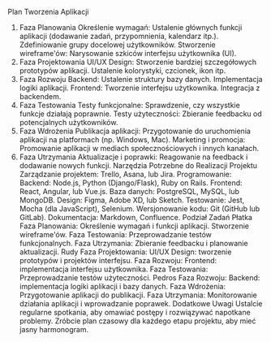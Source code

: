 Plan Tworzenia Aplikacji
1. Faza Planowania
Określenie wymagań:
Ustalenie głównych funkcji aplikacji (dodawanie zadań, przypomnienia, kalendarz itp.).
Zdefiniowanie grupy docelowej użytkowników.
Stworzenie wireframe'ów:
Narysowanie szkiców interfejsu użytkownika (UI).
2. Faza Projektowania
UI/UX Design:
Stworzenie bardziej szczegółowych prototypów aplikacji.
Ustalenie kolorystyki, czcionek, ikon itp.
3. Faza Rozwoju
Backend:
Ustalenie struktury bazy danych.
Implementacja logiki aplikacji.
Frontend:
Tworzenie interfejsu użytkownika.
Integracja z backendem.
4. Faza Testowania
Testy funkcjonalne:
Sprawdzenie, czy wszystkie funkcje działają poprawnie.
Testy użyteczności:
Zbieranie feedbacku od potencjalnych użytkowników.
5. Faza Wdrożenia
Publikacja aplikacji:
Przygotowanie do uruchomienia aplikacji na platformach (np. Windows, Mac).
Marketing i promocja:
Promowanie aplikacji w mediach społecznościowych i innych kanałach.
6. Faza Utrzymania
Aktualizacje i poprawki:
Reagowanie na feedback i dodawanie nowych funkcji.
Narzędzia Potrzebne do Realizacji Projektu
Zarządzanie projektem: Trello, Asana, lub Jira.
Programowanie:
Backend: Node.js, Python (Django/Flask), Ruby on Rails.
Frontend: React, Angular, lub Vue.js.
Baza danych: PostgreSQL, MySQL, lub MongoDB.
Design: Figma, Adobe XD, lub Sketch.
Testowanie: Jest, Mocha (dla JavaScript), Selenium.
Wersjonowanie kodu: Git (GitHub lub GitLab).
Dokumentacja: Markdown, Confluence.
Podział Zadań
Płatka
Faza Planowania:
Określenie wymagań i funkcji aplikacji.
Stworzenie wireframe'ów.
Faza Testowania:
Przeprowadzanie testów funkcjonalnych.
Faza Utrzymania:
Zbieranie feedbacku i planowanie aktualizacji.
Rudy
Faza Projektowania:
UI/UX Design: tworzenie prototypów i projektów interfejsu.
Faza Rozwoju:
Frontend: implementacja interfejsu użytkownika.
Faza Testowania:
Przeprowadzanie testów użyteczności.
Pedros
Faza Rozwoju:
Backend: implementacja logiki aplikacji i bazy danych.
Faza Wdrożenia:
Przygotowanie aplikacji do publikacji.
Faza Utrzymania:
Monitorowanie działania aplikacji i wprowadzanie poprawek.
Dodatkowe Uwagi
Ustalcie regularne spotkania, aby omawiać postępy i rozwiązywać napotkane problemy.
Zróbcie plan czasowy dla każdego etapu projektu, aby mieć jasny harmonogram.
